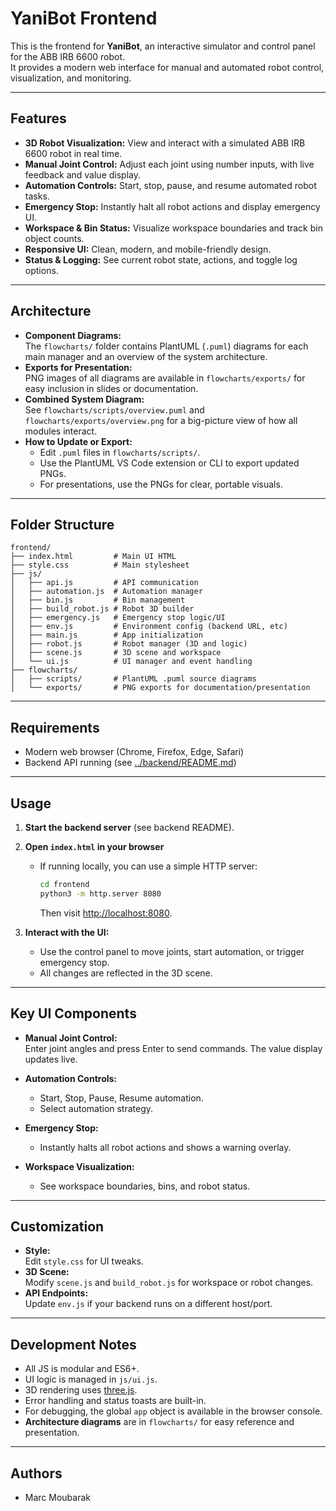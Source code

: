 # YaniBot Frontend

This is the frontend for **YaniBot**, an interactive simulator and control panel for the ABB IRB 6600 robot.  
It provides a modern web interface for manual and automated robot control, visualization, and monitoring.

---

## Features

- **3D Robot Visualization:** View and interact with a simulated ABB IRB 6600 robot in real time.
- **Manual Joint Control:** Adjust each joint using number inputs, with live feedback and value display.
- **Automation Controls:** Start, stop, pause, and resume automated robot tasks.
- **Emergency Stop:** Instantly halt all robot actions and display emergency UI.
- **Workspace & Bin Status:** Visualize workspace boundaries and track bin object counts.
- **Responsive UI:** Clean, modern, and mobile-friendly design.
- **Status & Logging:** See current robot state, actions, and toggle log options.

---

## Architecture

- **Component Diagrams:**  
  The `flowcharts/` folder contains PlantUML (`.puml`) diagrams for each main manager and an overview of the system architecture.
- **Exports for Presentation:**  
  PNG images of all diagrams are available in `flowcharts/exports/` for easy inclusion in slides or documentation.
- **Combined System Diagram:**  
  See `flowcharts/scripts/overview.puml` and `flowcharts/exports/overview.png` for a big-picture view of how all modules interact.
- **How to Update or Export:**  
  - Edit `.puml` files in `flowcharts/scripts/`.
  - Use the PlantUML VS Code extension or CLI to export updated PNGs.
  - For presentations, use the PNGs for clear, portable visuals.

---

## Folder Structure

```
frontend/
├── index.html         # Main UI HTML
├── style.css          # Main stylesheet
├── js/
│   ├── api.js         # API communication
│   ├── automation.js  # Automation manager
│   ├── bin.js         # Bin management
│   ├── build_robot.js # Robot 3D builder
│   ├── emergency.js   # Emergency stop logic/UI
│   ├── env.js         # Environment config (backend URL, etc)
│   ├── main.js        # App initialization
│   ├── robot.js       # Robot manager (3D and logic)
│   ├── scene.js       # 3D scene and workspace
│   └── ui.js          # UI manager and event handling
├── flowcharts/
│   ├── scripts/       # PlantUML .puml source diagrams
│   └── exports/       # PNG exports for documentation/presentation
```

---

## Requirements

- Modern web browser (Chrome, Firefox, Edge, Safari)
- Backend API running (see [../backend/README.md](../backend/README.md))

---

## Usage

1. **Start the backend server** (see backend README).
2. **Open `index.html` in your browser**  
   - If running locally, you can use a simple HTTP server:
     ```bash
     cd frontend
     python3 -m http.server 8080
     ```
     Then visit [http://localhost:8080](http://localhost:8080).

3. **Interact with the UI:**  
   - Use the control panel to move joints, start automation, or trigger emergency stop.
   - All changes are reflected in the 3D scene.

---

## Key UI Components

- **Manual Joint Control:**  
  Enter joint angles and press Enter to send commands. The value display updates live.

- **Automation Controls:**  
  - Start, Stop, Pause, Resume automation.
  - Select automation strategy.

- **Emergency Stop:**  
  - Instantly halts all robot actions and shows a warning overlay.

- **Workspace Visualization:**  
  - See workspace boundaries, bins, and robot status.

---

## Customization

- **Style:**  
  Edit `style.css` for UI tweaks.
- **3D Scene:**  
  Modify `scene.js` and `build_robot.js` for workspace or robot changes.
- **API Endpoints:**  
  Update `env.js` if your backend runs on a different host/port.

---

## Development Notes

- All JS is modular and ES6+.
- UI logic is managed in `js/ui.js`.
- 3D rendering uses [three.js](https://threejs.org/).
- Error handling and status toasts are built-in.
- For debugging, the global `app` object is available in the browser console.
- **Architecture diagrams** are in `flowcharts/` for easy reference and presentation.

---

## Authors

- Marc Moubarak